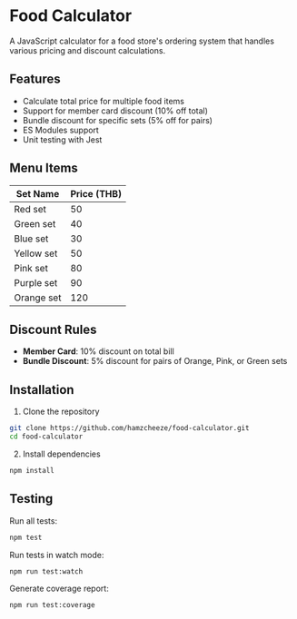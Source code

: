# Food Calculator

A JavaScript calculator for a food store's ordering system that handles various pricing and discount calculations.

## Features

- Calculate total price for multiple food items
- Support for member card discount (10% off total)
- Bundle discount for specific sets (5% off for pairs)
- ES Modules support
- Unit testing with Jest

## Menu Items

| Set Name    | Price (THB) |
|-------------|-------------|
| Red set     | 50         |
| Green set   | 40         |
| Blue set    | 30         |
| Yellow set  | 50         |
| Pink set    | 80         |
| Purple set  | 90         |
| Orange set  | 120        |

## Discount Rules

- **Member Card**: 10% discount on total bill
- **Bundle Discount**: 5% discount for pairs of Orange, Pink, or Green sets

## Installation

1. Clone the repository
```bash
git clone https://github.com/hamzcheeze/food-calculator.git
cd food-calculator
```

2. Install dependencies
```bash
npm install
```

## Testing

Run all tests:
```bash
npm test
```

Run tests in watch mode:
```bash
npm run test:watch
```

Generate coverage report:
```bash
npm run test:coverage
```
